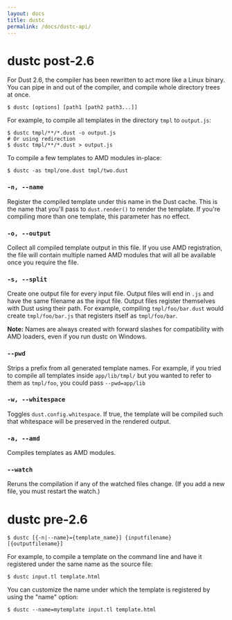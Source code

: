 ```yaml
---
layout: docs
title: dustc
permalink: /docs/dustc-api/
---
```


# dustc post-2.6

For Dust 2.6, the compiler has been rewritten to act more like a Linux binary. You can pipe in and out of the compiler, and compile whole directory trees at once.

```
$ dustc [options] [path1 [path2 path3...]]
```

For example, to compile all templates in the directory `tmpl` to `output.js`:

```
$ dustc tmpl/**/*.dust -o output.js
# Or using redirection
$ dustc tmpl/**/*.dust > output.js
```

To compile a few templates to AMD modules in-place:

```
$ dustc -as tmpl/one.dust tmpl/two.dust
```

### `-n, --name`

Register the compiled template under this name in the Dust cache. This is the name that you'll pass to `dust.render()` to render the template. If you're compiling more than one template, this parameter has no effect.

### `-o, --output`

Collect all compiled template output in this file. If you use AMD registration, the file will contain multiple named AMD modules that will all be available once you require the file.

### `-s, --split`

Create one output file for every input file. Output files will end in `.js` and have the same filename as the input file. Output files register themselves with Dust using their path. For example, compiling `tmpl/foo/bar.dust` would create `tmpl/foo/bar.js` that registers itself as `tmpl/foo/bar`.

**Note:** Names are always created with forward slashes for compatibility with AMD loaders, even if you run dustc on Windows.

### `--pwd`

Strips a prefix from all generated template names. For example, if you tried to compile all templates inside `app/lib/tmpl/` but you wanted to refer to them as `tmpl/foo`, you could pass `--pwd=app/lib`

### `-w, --whitespace`

Toggles `dust.config.whitespace`. If true, the template will be compiled such that whitespace will be preserved in the rendered output.

### `-a, --amd`

Compiles templates as AMD modules.

### `--watch`

Reruns the compilation if any of the watched files change. (If you add a new file, you must restart the watch.)


# dustc pre-2.6

```
$ dustc [{-n|--name}={template_name}] {inputfilename} [{outputfilename}]
```

For example, to compile a template on the command line and have it registered under the same name as the source file:

```
$ dustc input.tl template.html
```

You can customize the name under which the template is registered by using the "name" option:

```
$ dustc --name=mytemplate input.tl template.html
```
